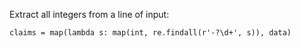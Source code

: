 Extract all integers from a line of input:

```
claims = map(lambda s: map(int, re.findall(r'-?\d+', s)), data)
```
